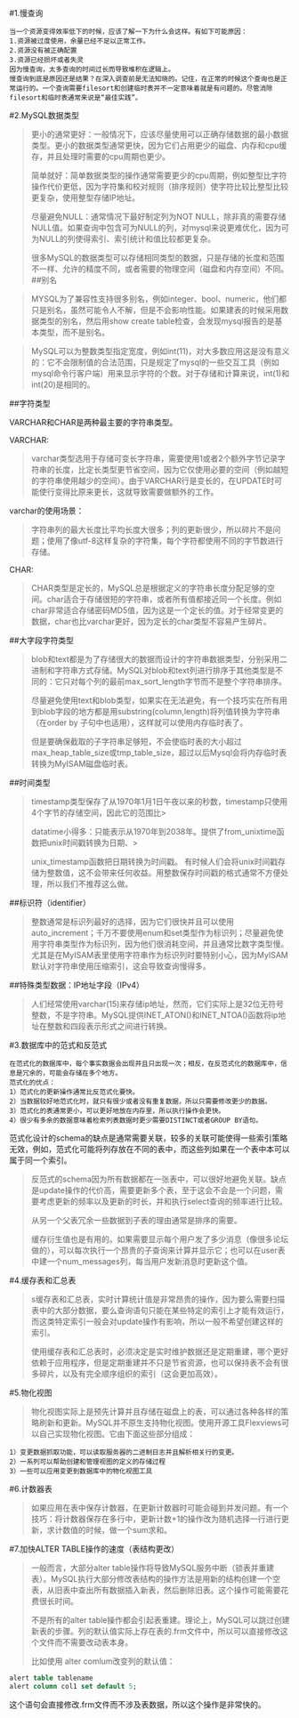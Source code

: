 #1.慢查询

	当一个资源变得效率低下的时候，应该了解一下为什么会这样。有如下可能原因：
	1.资源被过度使用，余量已经不足以正常工作。
	2.资源没有被正确配置
	3.资源已经损坏或者失灵
	因为慢查询，太多查询的时间过长而导致堆积在逻辑上。
	慢查询到底是原因还是结果？在深入调查前是无法知晓的。记住，在正常的时候这个查询也是正常运行的。一个查询需要filesort和创建临时表并不一定意味着就是有问题的。尽管消除filesort和临时表通常来说是“最佳实践”。
#2.MySQL数据类型

>更小的通常更好：一般情况下，应该尽量使用可以正确存储数据的最小数据类型。更小的数据类型通常更快，因为它们占用更少的磁盘、内存和cpu缓存，并且处理时需要的cpu周期也更少。
>
>简单就好：简单数据类型的操作通常需要更少的cpu周期，例如整型比字符操作代价更低，因为字符集和校对规则（排序规则）使字符比较比整型比较更复杂，使用整型存储IP地址。
>
>尽量避免NULL：通常情况下最好制定列为NOT NULL，除非真的需要存储NULL值。如果查询中包含可为NULL的列，对mysql来说更难优化，因为可为NULL的列使得索引、索引统计和值比较都更复杂。
>
>很多MySQL的数据类型可以存储相同类型的数据，只是存储的长度和范围不一样、允许的精度不同，或者需要的物理空间（磁盘和内存空间）不同。
##别名

>MYSQL为了兼容性支持很多别名，例如integer、bool、numeric，他们都只是别名，虽然可能令人不解，但是不会影响性能。如果建表的时候采用数据类型的别名，然后用show create table检查，会发现mysql报告的是基本类型，而不是别名。

>MySQL可以为整数类型指定宽度，例如int(11)，对大多数应用这是没有意义的：它不会限制值的合法范围，只是规定了mysql的一些交互工具（例如mysql命令行客户端）用来显示字符的个数。对于存储和计算来说，int(1)和int(20)是相同的。

##字符类型

VARCHAR和CHAR是两种最主要的字符串类型。

VARCHAR:
>varchar类型选用于存储可变长字符串，需要使用1或者2个额外字节记录字符串的长度，比定长类型更节省空间，因为它仅使用必要的空间（例如越短的字符串使用越少的空间）。由于VARCHAR行是变长的，在UPDATE时可能使行变得比原来更长，这就导致需要做额外的工作。

varchar的使用场景：
>字符串列的最大长度比平均长度大很多；列的更新很少，所以碎片不是问题；使用了像utf-8这样复杂的字符集，每个字符都使用不同的字节数进行存储。

CHAR:
>CHAR类型是定长的，MySQL总是根据定义的字符串长度分配足够的空间。char适合于存储很短的字符串，或者所有值都接近同一个长度。例如char非常适合存储密码MD5值，因为这是一个定长的值。对于经常变更的数据，char也比varchar更好，因为定长的char类型不容易产生碎片。

##大字段字符类型

>blob和text都是为了存储很大的数据而设计的字符串数据类型，分别采用二进制和字符串方式存储。MySQL对blob和text列进行排序于其他类型是不同的：它只对每个列的最前max_sort_length字节而不是整个字符串排序。
>
>尽量避免使用text和blob类型，如果实在无法避免，有一个技巧实在所有用到blob字段的地方都是用substring(column,length)将列值转换为字符串（在order by 子句中也适用），这样就可以使用内存临时表了。
>
>但是要确保截取的子字符串足够短，不会使临时表的大小超过max_heap_table_size或tmp_table_size，超过以后Mysql会将内存临时表转换为MyISAM磁盘临时表。

##时间类型

>timestamp类型保存了从1970年1月1日午夜以来的秒数，timestamp只使用4个字节的存储空间，因此它的范围比>
>
>datatime小得多：只能表示从1970年到2038年。提供了from_unixtime函数把unix时间戳转换为日期、>
>
>unix_timestamp函数把日期转换为时间戳。
有时候人们会将unix时间戳存储为整数值，这不会带来任何收益。用整数保存时间戳的格式通常不方便处理，所以我们不推荐这么做。

##标识符（identifier）

>整数通常是标识列最好的选择，因为它们很快并且可以使用auto_increment；千万不要使用enum和set类型作为标识列；尽量避免使用字符串类型作为标识列，因为他们很消耗空间，并且通常比数字类型慢。尤其是在MyISAM表里使用字符串作为标识列时要特别小心，因为MyISAM默认对字符串使用压缩索引，这会导致查询慢得多。

##特殊类型数据：IP地址字段（IPv4）

>人们经常使用varchar(15)来存储ip地址，然而，它们实际上是32位无符号整数，不是字符串。MySQL提供INET_ATON()和INET_NTOA()函数将ip地址在整数和四段表示形式之间进行转换。

#3.数据库中的范式和反范式

	在范式化的数据库中，每个事实数据会出现并且只出现一次；相反，在反范式化的数据库中，信息是冗余的，可能会存储在多个地方。
	范式化的优点：
	1）范式化的更新操作通常比反范式化要快。
	2）当数据较好地范式化时，就只有很少或者没有重复数据，所以只需要修改更少的数据。
	3）范式化的表通常更小，可以更好地放在内存里，所以执行操作会更快。
	4）很少有多余的数据意味着检索列表数据时更少需要DISTINCT或者GROUP BY语句。
范式化设计的schema的缺点是通常需要关联，较多的关联可能使得一些索引策略无效，例如，范式化可能将列存放在不同的表中，而这些列如果在一个表中本可以属于同一个索引。

>反范式的schema因为所有数据都在一张表中，可以很好地避免关联。缺点是update操作的代价高，需要更新多个表，至于这会不会是一个问题，需要考虑更新的频率以及更新的时长，并和执行select查询的频率进行比较。
>
>从另一个父表冗余一些数据到子表的理由通常是排序的需要。
>
>缓存衍生值也是有用的。如果需要显示每个用户发了多少消息（像很多论坛做的），可以每次执行一个昂贵的子查询来计算并显示它；也可以在user表中建一个num_messages列，每当用户发新消息时更新这个值。

#4.缓存表和汇总表

>s缓存表和汇总表，实时计算统计值是非常昂贵的操作，因为要么需要扫描表中的大部分数据，要么查询语句只能在某些特定的索引上才能有效运行，而这类特定索引一般会对update操作有影响，所以一般不希望创建这样的索引。
>
>使用缓存表和汇总表时，必须决定是实时维护数据还是定期重建，哪个更好依赖于应用程序，但是定期重建并不只是节省资源，也可以保持表不会有很多碎片，以及有完全顺序组织的索引（这会更加高效）。

#5.物化视图
>物化视图实际上是预先计算并且存储在磁盘上的表，可以通过各种各样的策略刷新和更新。MySQL并不原生支持物化视图。使用开源工具Flexviews可以自己实现物化视图。它由下面这些部分组成：

	1）变更数据抓取功能，可以读取服务器的二进制日志并且解析相关行的变更。
	2）一系列可以帮助创建和管理视图的定义的存储过程
	3）一些可以应用变更到数据库中的物化视图工具
#6.计数器表

>如果应用在表中保存计数器，在更新计数器时可能会碰到并发问题。有一个技巧：将计数器保存在多行中，更新计数+1的操作改为随机选择一行进行更新，求计数值的时候，做一个sum求和。

#7.加快ALTER TABLE操作的速度（表结构更改）

>一般而言，大部分alter table操作将导致MySQL服务中断（锁表并重建表）。MySQL执行大部分修改表结构的操作方法是用新的结构创建一个空表，从旧表中查出所有数据插入新表，然后删除旧表。这个操作可能需要花费很长时间。
>
>不是所有的alter table操作都会引起表重建。理论上，MySQL可以跳过创建新表的步骤。列的默认值实际上存在表的.frm文件中，所以可以直接修改这个文件而不需要改动表本身。
>
>比如使用 alter comlum改变列的默认值：

```sql
alert table tablename
alert column col1 set default 5;
```
这个语句会直接修改.frm文件而不涉及表数据，所以这个操作是非常快的。